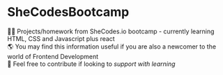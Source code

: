 # SheCodesBootcamp
💁🏻 Projects/homework from SheCodes.io bootcamp - currently learning HTML, CSS and Javascript plus react 
<br>
🌎 You may find this information useful if you are also a newcomer to the world of Frontend Development 
<br>
🌱 Feel free to contribute if looking to *support with learning*

